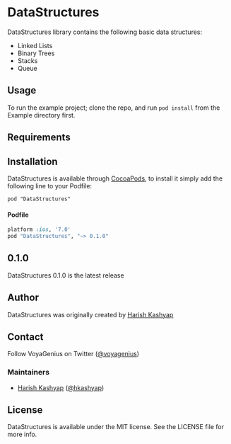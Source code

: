 # DataStructures

DataStructures library contains the following basic data structures:

* Linked Lists
* Binary Trees
* Stacks
* Queue

## Usage

To run the example project; clone the repo, and run `pod install` from the Example directory first.

## Requirements

## Installation

DataStructures is available through [CocoaPods](http://cocoapods.org), to install
it simply add the following line to your Podfile:

    pod "DataStructures"

#### Podfile

```ruby
platform :ios, '7.0'
pod "DataStructures", "~> 0.1.0"
```

## 0.1.0

DataStructures 0.1.0 is the latest release

## Author

DataStructures was originally created by [Harish Kashyap](https://github.com/VoyaGenius/)

## Contact

Follow VoyaGenius on Twitter ([@voyagenius](https://twitter.com/voyagenius))

### Maintainers

- [Harish Kashyap](http://github.com/voyagenius) ([@hkashyap](http://twitter.com/hkashyap))

## License

DataStructures is available under the MIT license. See the LICENSE file for more info.

